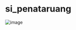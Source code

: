 # si_penataruang
![image](https://github.com/Khoiriyah02/si_penataruang/assets/137155261/6501ad53-f811-4180-b823-f345787d961b)
